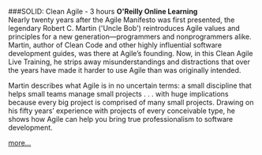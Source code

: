 ###SOLID: Clean Agile - 3 hours
**O'Reilly Online Learning**
<br>Nearly twenty years after the Agile Manifesto was first presented, 
the legendary Robert C. Martin ('Uncle Bob') reintroduces Agile 
values and principles for a new generation—programmers and 
nonprogrammers alike. Martin, author of Clean Code and other highly 
influential software development guides, was there at Agile’s 
founding. Now, in this Clean Agile Live Training, he strips away 
misunderstandings and distractions that over the years have made it 
harder to use Agile than was originally intended.

Martin describes what Agile is in no uncertain terms: a small 
discipline that helps small teams manage small projects . . . with 
huge implications because every big project is comprised of 
many small projects. Drawing on his fifty years’ experience with 
projects of every conceivable type, he shows how Agile can help you 
bring true professionalism to software development.

[more...](https://www.oreilly.com/live-training/courses/clean-agile/0636920441915/)